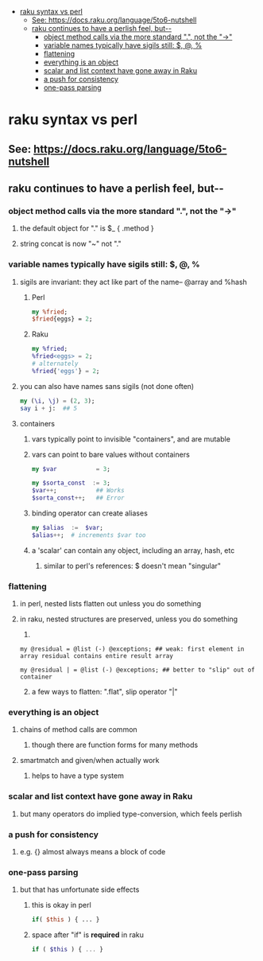 - [raku syntax vs perl](#org63b6d19)
  - [See: <https://docs.raku.org/language/5to6-nutshell>](#orgb67a79e)
  - [raku continues to have a perlish feel, but--](#org803c84f)
    - [object method calls via the more standard ".", not the "->"](#orgfd38ac8)
    - [variable names typically have sigils still: $, @, %](#org61ef0cf)
    - [flattening](#org0982d29)
    - [everything is an object](#orgce6e130)
    - [scalar and list context have gone away in Raku](#org8fc04d1)
    - [a push for consistency](#org24da32f)
    - [one-pass parsing](#org34cbf37)


<a id="org63b6d19"></a>

# raku syntax vs perl


<a id="orgb67a79e"></a>

## See: <https://docs.raku.org/language/5to6-nutshell>


<a id="org803c84f"></a>

## raku continues to have a perlish feel, but--


<a id="orgfd38ac8"></a>

### object method calls via the more standard ".", not the "->"

1.  the default object for "." is $\_    {  .method  }

2.  string concat is now "~" not "."


<a id="org61ef0cf"></a>

### variable names typically have sigils still: $, @, %

1.  sigils are invariant:  they act like part of the name&#x2013; @array and %hash

    1.  Perl
    
        ```perl
        my %fried;
        $fried{eggs} = 2;
        ```
    
    2.  Raku
    
        ```raku
        my %fried;
        %fried<eggs> = 2;
        # alternately
        %fried{'eggs'} = 2;
        ```

2.  you can also have names sans sigils (not done often)

    ```raku
    my (\i, \j) = (2, 3);
    say i + j:  ## 5
    ```

3.  containers

    1.  vars typically point to invisible "containers", and are mutable
    
    2.  vars can point to bare values without containers
    
        ```raku
        my $var           = 3;
        
        my $sorta_const  := 3;
        $var++;           ## Works
        $sorta_const++;   ## Error
        ```
    
    3.  binding operator can create aliases
    
        ```raku
        my $alias  :=  $var;  
        $alias++;  # increments $var too
        ```
    
    4.  a 'scalar' can contain any object, including an array, hash, etc
    
        1.  similar to perl's references: $ doesn't mean "singular"


<a id="org0982d29"></a>

### flattening

1.  in perl, nested lists flatten out unless you do something

2.  in raku, nested structures are preserved, unless you do something

    1.  
    
        my @residual = @list (-) @exceptions; ## weak: first element in array residual contains entire result array
        
        my @residual | = @list (-) @exceptions; ## better to "slip" out of container
    
    2.  a few ways to flatten: ".flat", slip operator "|"


<a id="orgce6e130"></a>

### everything is an object

1.  chains of method calls are common

    1.  though there are function forms for many methods

2.  smartmatch and given/when actually work

    1.  helps to have a type system


<a id="org8fc04d1"></a>

### scalar and list context have gone away in Raku

1.  but many operators do implied type-conversion, which feels perlish


<a id="org24da32f"></a>

### a push for consistency

1.  e.g. {} almost always means a block of code


<a id="org34cbf37"></a>

### one-pass parsing

1.  but that has unfortunate side effects

    1.  this is okay in perl
    
        ```perl
        if( $this ) { ... }
        ```
    
    2.  space after "if" is **required** in raku
    
        ```raku
        if ( $this ) { ... }
        ```

